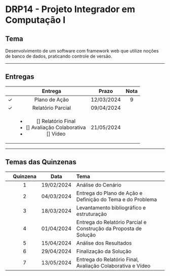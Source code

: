# DRP14 - Projeto Integrador em Computação I

## Tema
Desenvolvimento de um software com framework web que utilize noções de banco de dados, praticando controle de versão.

---

## Entregas

|     | Entrega | Prazo | Nota |
|:---:|:---:|:-----:|:---:|
| &check; | Plano de Ação | 12/03/2024 | 9 |
| &check; | Relatório Parcial | 09/04/2024 |  |
|  | <ul><li>[] Relatório Final</li><li>[] Avaliação Colaborativa</li><li>[] Vídeo</li></ul> | 21/05/2024 |

---

## Temas das Quinzenas

|  | Quinzena | Data | Tema |
|:---:|:---:|:---:|:---|
|  | 1 | 19/02/2024 | Análise do Cenário |
|  | 2 | 04/03/2024 | Entrega do Plano de Ação e Definição do Tema e do Problema |
|  | 3 | 18/03/2024 | Levantamento bibliográfico e estruturação |
|  | 4 | 01/04/2024 | Entrega do Relatório Parcial e Construção da Proposta de Solução |
|  | 5 | 15/04/2024 | Análise dos Resultados |
|  | 6 | 29/04/2024 | Finalização da Solução |
|  | 7 | 13/05/2024 | Entrega do Relatório Final, Avaliação Colaborativa e Vídeo |